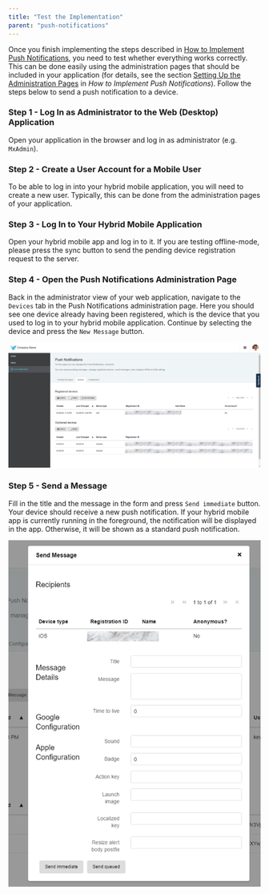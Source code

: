 ```yaml
---
title: "Test the Implementation"
parent: "push-notifications"
---
```


Once you finish implementing the steps described in [How to Implement Push Notifications](implementation-guide), you need to test whether everything works correctly. This can be done easily using the administration pages that should be included in your application (for details, see the section [Setting Up the Administration Pages](implementation-guide#setting) in *How to Implement Push Notifications*). Follow the steps below to send a push notification to a device.

### Step 1 - Log In as Administrator to the Web (Desktop) Application

Open your application in the browser and log in as administrator (e.g. `MxAdmin`).

### Step 2 - Create a User Account for a Mobile User

To be able to log in into your hybrid mobile application, you will need to create a new user. Typically, this can be done from the administration pages of your application.

### Step 3 - Log In to Your Hybrid Mobile Application

Open your hybrid mobile app and log in to it.
If you are testing offline-mode, please press the sync button to send the pending device registration request to the server.

### Step 4 - Open the Push Notifications Administration Page

Back in the administrator view of your web application, navigate to the `Devices` tab in the Push Notifications administration page. Here you should see one device already having been registered, which is the device that you used to log in to your hybrid mobile application. Continue by selecting the device and press the `New Message` button.

![](attachments/19955741/21168174.png)

### Step 5 - Send a Message

Fill in the title and the message in the form and press `Send immediate` button. Your device should receive a new push notification. If your hybrid mobile app is currently running in the foreground, the notification will be displayed in the app. Otherwise, it will be shown as a standard push notification.

![](attachments/19955741/21168175.png)
